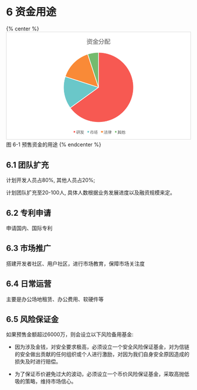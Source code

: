 # 6	资金用途

{% center %}
![图 6-1 预售资金的用途](./pie.png)
图 6-1 预售资金的用途
{% endcenter %}

## 6.1	团队扩充

计划开发人员占80%, 其他人员占20%;

计划团队扩充至20-100人, 具体人数根据业务发展进度以及融资规模来定。

## 6.2	专利申请

申请国内、国际专利

## 6.3	市场推广

搭建开发者社区、用户社区，进行市场教育，保障市场关注度

## 6.4	日常运营

主要是办公场地租赁、办公费用、软硬件等

## 6.5	风险保证金

如果预售金额超过6000万，则会设立以下风险备用基金:

*	因为涉及金钱，对安全要求极高，必须设立一个安全风险保证基金，对为信链的安全做出贡献的任何组织或个人进行激励，对因为我们自身安全原因造成的损失及时进行赔偿。

*	为了保证币价避免过大的波动，必须设立一个币价风险保证基金，采取高抛低吸的策略，维持市场信心。

